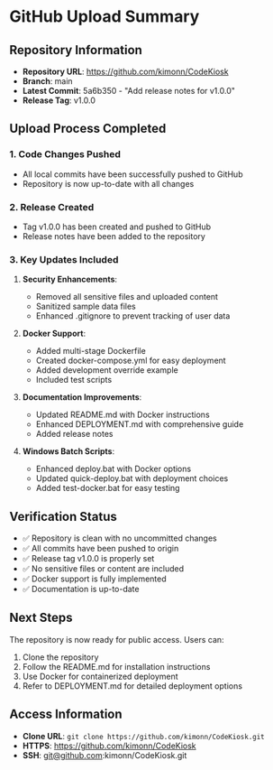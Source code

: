 # GitHub Upload Summary

## Repository Information
- **Repository URL**: https://github.com/kimonn/CodeKiosk
- **Branch**: main
- **Latest Commit**: 5a6b350 - "Add release notes for v1.0.0"
- **Release Tag**: v1.0.0

## Upload Process Completed

### 1. Code Changes Pushed
- All local commits have been successfully pushed to GitHub
- Repository is now up-to-date with all changes

### 2. Release Created
- Tag v1.0.0 has been created and pushed to GitHub
- Release notes have been added to the repository

### 3. Key Updates Included
1. **Security Enhancements**:
   - Removed all sensitive files and uploaded content
   - Sanitized sample data files
   - Enhanced .gitignore to prevent tracking of user data

2. **Docker Support**:
   - Added multi-stage Dockerfile
   - Created docker-compose.yml for easy deployment
   - Added development override example
   - Included test scripts

3. **Documentation Improvements**:
   - Updated README.md with Docker instructions
   - Enhanced DEPLOYMENT.md with comprehensive guide
   - Added release notes

4. **Windows Batch Scripts**:
   - Enhanced deploy.bat with Docker options
   - Updated quick-deploy.bat with deployment choices
   - Added test-docker.bat for easy testing

## Verification Status
- ✅ Repository is clean with no uncommitted changes
- ✅ All commits have been pushed to origin
- ✅ Release tag v1.0.0 is properly set
- ✅ No sensitive files or content are included
- ✅ Docker support is fully implemented
- ✅ Documentation is up-to-date

## Next Steps
The repository is now ready for public access. Users can:
1. Clone the repository
2. Follow the README.md for installation instructions
3. Use Docker for containerized deployment
4. Refer to DEPLOYMENT.md for detailed deployment options

## Access Information
- **Clone URL**: `git clone https://github.com/kimonn/CodeKiosk.git`
- **HTTPS**: https://github.com/kimonn/CodeKiosk
- **SSH**: git@github.com:kimonn/CodeKiosk.git